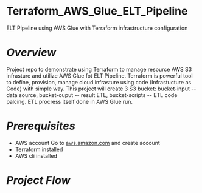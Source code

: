 # Terraform_AWS_Glue_ELT_Pipeline
ELT Pipeline using AWS Glue with Terraform infrastructure configuration
# *Overview*
Project repo to demonstrate using Terraform to manage resource AWS S3 infrasture and utilize AWS Glue fot ELT Pipeline. Terraform is powerful tool to define, provision, manage cloud infrasture using code (Infrastucture as Code) with simple way. This project will create 3 S3 bucket: bucket-input -- data source, bucket-ouput -- result ETL, bucket-scripts -- ETL code palcing. ETL procress itself done in AWS Glue run. 
# *Prerequisites*
- AWS account
  Go to [aws.amazon.com](https://aws.amazon.com/) and create account
- Terraform installed
- AWS cli installed
# *Project Flow*
